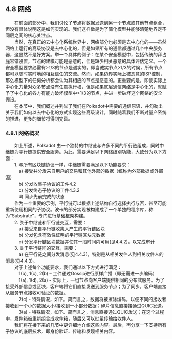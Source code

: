 ## 4.8 网络   
&emsp;&emsp;在前面的部分中，我们讨论了节点将数据发送到另一个节点或其他节点组合，但没有具体说明这是如何实现的。我们这样做是为了简化模型并能够清楚地界定不同层之间的核心关注点。  
&emsp;&emsp;当然，在真正的去中心化系统世界中，网络部分也必须是去中心化的——虽然网络上运行的高级协议是去中心化的，但是如果所有的通信都通过几个中央服务器，这显然不是好方案。举一个具体的例子：在某个安全模型中，包括传统的拜占庭容错设置，节点的建模可能是恶意的，但是缺少相关恶意的具体评估定义。一个安全模型要求必需有>1/3的节点是诚实的。即当诚实节点>1/3的时候，所有节点都可以随时实时地的相互信任的交流。然而，如果边界实际上被恶意的ISP控制，那么模型下的任何分析都会认为其相应的节点是恶意的。更重要的是，即使实际上中心化力量对众多节点没有任意执行权，但是如果底层通信网络是中心化的，就赋予了中心化的各方有能力破坏模型中>1/3的节点，并进一步破坏这个网络的安全假设。  
&emsp;&emsp;在本节中，我们概述并列举了我们在Polkadot中需要的通信原语，并勾勒出关于我们如何以去中心化的方式实现这些高级设计，同时随着我们不断对量产系统的推进，更多的细节将得到完善。  
### 4.8.1 网络概况   
&emsp;&emsp;如上所述，Polkadot 由一个独特的中继链与许多不同的平行链组成，同时中继链为平行链提供安全服务。为此，需要满足以下网络级别功能，大致分为以下方面：  
&emsp;&emsp;1.	与所有区块链协议一样，中继链需要满足以下功能要求：  
&emsp;&emsp;&emsp;a)	接受并分发来自用户的交易和其他外部的数据（统称为外部数据或外部源）  
&emsp;&emsp;&emsp;b)	分发收集子协议的工件4.2  
&emsp;&emsp;&emsp;c)	分发终态子协议的工件4.3.2  
&emsp;&emsp;&emsp;d)	同步先前完成的状态  
&emsp;&emsp;作为一个重要的示例，平行链可以根据上述结构自行选择执行与否，甚至可能重新使用相同的子协议。波卡的部分实现被构建成了一个单独的程序库，称为“Substrate”，专门进行基础框架构建。  
&emsp;&emsp;2.	关于中继链和平行链交互，需要：  
&emsp;&emsp;&emsp;a)	接受来自平行链收集人产生的平行链区块  
&emsp;&emsp;&emsp;b)	分发包含有效性证明的平行链区块元数据  
&emsp;&emsp;&emsp;c)	分发平行链区块数据并使其一段时间内可用(见4.4.2)，以完成审计  
&emsp;&emsp;3.	关于平行链间的交互，需要：  
&emsp;&emsp;&emsp;a)	在平行链之间分发消息(见4.4.3)，特别是从相关发件人到相关收件人的消息(见4.4.3)。  
&emsp;&emsp;对于上述每个功能要求，我们通过以下方式进行满足：  
&emsp;&emsp;&emsp;1(b), 1(c), 2(b) – 工件通过Gossip进行原样广播（即无需进一步编码）  
&emsp;&emsp;&emsp;1(a), 1(d), 2(a) - 实际上，一组节点向客户端提供相同的分布式服务。为了接受外部信息或区块，客户端将它们直接发送到服务节点；为了同步，客户端直接从服务节点接收可验证的数据。  
&emsp;&emsp;&emsp;2(c) - 特殊情况，如下。简而言之，数据将被擦除编码，以便不同的接收者接收到一个小的数据大小/接收到一小部分数据；碎片信息直接接通过QUIC发送。  
&emsp;&emsp;&emsp;3(a) - 特殊情况，如下。简而言之，消息直接通过QUIC发送；在这个过程中，发件箱被重新组合成收件箱，随后又可以批量传输给收件人。  
&emsp;&emsp;我们将在接下来的几节中更详细地介绍这些内容。最后，再分享一下支持所有子协议的底层技术，即身份验证、传输和发现相关内容。  
